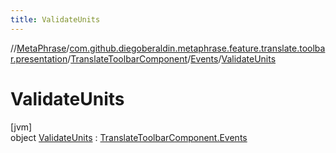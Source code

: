 ```yaml
---
title: ValidateUnits
---
```

//[MetaPhrase](../../../../../index.html)/[com.github.diegoberaldin.metaphrase.feature.translate.toolbar.presentation](../../../index.html)/[TranslateToolbarComponent](../../index.html)/[Events](../index.html)/[ValidateUnits](index.html)



# ValidateUnits



[jvm]\
object [ValidateUnits](index.html) : [TranslateToolbarComponent.Events](../index.html)


